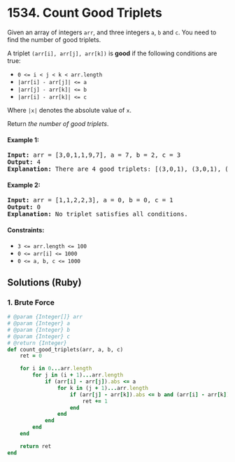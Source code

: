 # 1534. Count Good Triplets
Given an array of integers `arr`, and three integers `a`, `b` and `c`. You need to find the number of good triplets.

A triplet `(arr[i], arr[j], arr[k])` is **good** if the following conditions are true:
* `0 <= i < j < k < arr.length`
* `|arr[i] - arr[j]| <= a`
* `|arr[j] - arr[k]| <= b`
* `|arr[i] - arr[k]| <= c`

Where `|x|` denotes the absolute value of `x`.

Return *the number of good triplets*.

#### Example 1:
<pre>
<strong>Input:</strong> arr = [3,0,1,1,9,7], a = 7, b = 2, c = 3
<strong>Output:</strong> 4
<strong>Explanation:</strong> There are 4 good triplets: [(3,0,1), (3,0,1), (3,1,1), (0,1,1)].
</pre>

#### Example 2:
<pre>
<strong>Input:</strong> arr = [1,1,2,2,3], a = 0, b = 0, c = 1
<strong>Output:</strong> 0
<strong>Explanation:</strong> No triplet satisfies all conditions.
</pre>

#### Constraints:
* `3 <= arr.length <= 100`
* `0 <= arr[i] <= 1000`
* `0 <= a, b, c <= 1000`

## Solutions (Ruby)

### 1. Brute Force
```Ruby
# @param {Integer[]} arr
# @param {Integer} a
# @param {Integer} b
# @param {Integer} c
# @return {Integer}
def count_good_triplets(arr, a, b, c)
    ret = 0

    for i in 0...arr.length
        for j in (i + 1)...arr.length
            if (arr[i] - arr[j]).abs <= a
                for k in (j + 1)...arr.length
                    if (arr[j] - arr[k]).abs <= b and (arr[i] - arr[k]).abs <= c
                        ret += 1
                    end
                end
            end
        end
    end

    return ret
end
```
